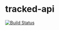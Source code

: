 # tracked-api
[![Build Status](https://travis-ci.com/RoyAppeldoorn/tracked-api.svg?branch=master)](https://travis-ci.com/RoyAppeldoorn/tracked-api)
